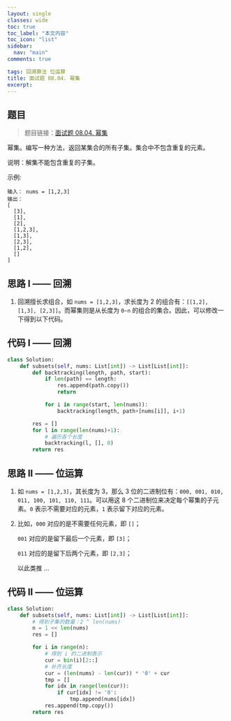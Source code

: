 ```yaml
---
layout: single
classes: wide
toc: true
toc_label: "本文内容"
toc_icon: "list"
sidebar:
  nav: "main"
comments: true

tags: 回溯算法 位运算
title: 面试题 08.04. 幂集
excerpt: 
---
```


## 题目

> 题目链接：[面试题 08.04. 幂集](https://leetcode-cn.com/problems/power-set-lcci/)

幂集。编写一种方法，返回某集合的所有子集。集合中不包含重复的元素。

说明：解集不能包含重复的子集。

示例:

    输入： nums = [1,2,3]
    输出：
    [
      [3],
      [1],
      [2],
      [1,2,3],
      [1,3],
      [2,3],
      [1,2],
      []
    ]

## 思路 I —— 回溯

1. 回溯擅长求组合，如 `nums = [1,2,3]`，求长度为 2 的组合有：`[[1,2], [1,3], [2,3]]`。而幂集则是从长度为 `0~n` 的组合的集合。因此，可以修改一下得到以下代码。

## 代码 I —— 回溯

```python
class Solution:
    def subsets(self, nums: List[int]) -> List[List[int]]:
        def backtracking(length, path, start):
            if len(path) == length:
                res.append(path.copy())
                return

            for i in range(start, len(nums)):
                backtracking(length, path+[nums[i]], i+1)

        res = []
        for l in range(len(nums)+1):
            # 遍历各个长度
            backtracking(l, [], 0)
        return res
```

## 思路 II —— 位运算

1. 如 `nums = [1,2,3]`，其长度为 3，那么 3 位的二进制位有：`000, 001, 010, 011, 100, 101, 110, 111`。可以用这 8 个二进制位来决定每个幂集的子元素。`0` 表示不需要对应的元素，`1` 表示留下对应的元素。

2. 比如，`000` 对应的是不需要任何元素，即 `[]`；
   
   `001` 对应的是留下最后一个元素，即 `[3]`；
   
   `011` 对应的是留下后两个元素，即 `[2,3]`；
   
   以此类推 ...


## 代码 II —— 位运算

```python
class Solution:
    def subsets(self, nums: List[int]) -> List[List[int]]:
        # 得到子集的数量：2 ^ len(nums)
        n = 1 << len(nums)
        res = []

        for i in range(n):
            # 得到 i 的二进制表示
            cur = bin(i)[2::]
            # 补齐长度
            cur = (len(nums) - len(cur)) * '0' + cur
            tmp = []
            for idx in range(len(cur)):
                if cur[idx] != '0':
                    tmp.append(nums[idx])
            res.append(tmp.copy())
        return res
```
